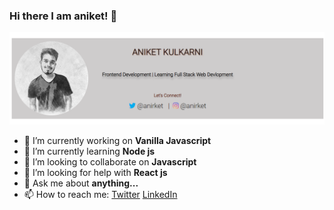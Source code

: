 ### Hi there I am aniket! 👋

<img src="https://github.com/anirket/anirket/blob/master/img.png">

- 🔭 I’m currently working on **Vanilla Javascript**  
- 🌱 I’m currently learning **Node js**
- 👯 I’m looking to collaborate on  **Javascript**  
- 🤔 I’m looking for help with **React js**
- 💬 Ask me about __anything...__
- 📫 How to reach me: [Twitter](https://twitter.com/anirket) [LinkedIn](https://www.linkedin.com/in/aniket-kulkarni-908557188/)


